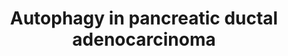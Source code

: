 ---
annotations:
- id: PW:0000626
  parent: disease pathway
  type: Pathway Ontology
  value: pancreatic cancer pathway
- id: PW:0000278
  parent: regulatory pathway
  type: Pathway Ontology
  value: autophagy pathway
- id: PW:0000013
  parent: disease pathway
  type: Pathway Ontology
  value: disease pathway
authors:
- Ncananfiliz
- IsabelWassink
- Egonw
- DeSl
communities:
- Diseases
description: 'This pathway demonstrates autophagy upregulation during pancreatic ductal
  adenocarcinoma (PDAC). It covers autophagy accumulation as well as how this promotes
  cell proliferation in tumor microenvironment. Autophagy in PDAC affects mTOR signaling
  pathways as well as MAPK signaling pathway. '
last-edited: 2023-04-13
organisms:
- Homo sapiens
redirect_from:
- /index.php/Pathway:WP5331
- /instance/WP5331
- /instance/WP5331_r126176
revision: r126176
schema-jsonld:
- '@context': https://schema.org/
  '@id': https://wikipathways.github.io/pathways/WP5331.html
  '@type': Dataset
  creator:
    '@type': Organization
    name: WikiPathways
  description: 'This pathway demonstrates autophagy upregulation during pancreatic
    ductal adenocarcinoma (PDAC). It covers autophagy accumulation as well as how
    this promotes cell proliferation in tumor microenvironment. Autophagy in PDAC
    affects mTOR signaling pathways as well as MAPK signaling pathway. '
  keywords:
  - AGER
  - ATG7
  - BECN1
  - HMGB1
  - IPO8
  - KRAS
  - MAP1LC3B
  - MDM2
  - MITF
  - NFE2L2
  - NFKB1
  - PINK1
  - PRKN
  - SHOC2
  - SQSTM1
  - STAT3
  - TFE3
  - TFEB
  - TP53
  - VMP1
  - 'reactive oxygen species '
  license: CC0
  name: Autophagy in pancreatic ductal adenocarcinoma
seo: CreativeWork
title: Autophagy in pancreatic ductal adenocarcinoma
wpid: WP5331
---